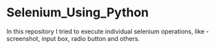 # Selenium_Using_Python
In this repository I tried to execute individual selenium operations, like - screenshot, input box, radio button and others.

